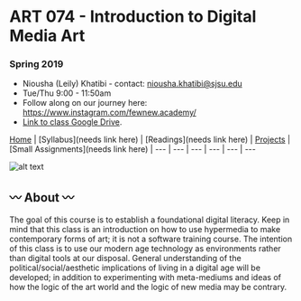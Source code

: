 # ART 074 - Introduction to Digital Media Art
### Spring 2019

+ Niousha (Leily) Khatibi - contact: <niousha.khatibi@sjsu.edu>
+ Tue/Thu 9:00 - 11:50am
+ Follow along on our journey here: https://www.instagram.com/fewnew.academy/
+ [Link to class Google Drive](https://drive.google.com/drive/u/1/folders/1_7Iqxdxp8lJclV80gxv_3a55Ud1THcp7).

[Home](https://github.com/fewnew/art74-spring2019) | [Syllabus](needs link here) | [Readings](needs link here) | [Projects](https://github.com/fewnew/art74-fall2018/tree/master/projects) | [Small Assignments](needs link here) 
| --- | --- | --- | --- | --- | ---


![alt text](https://preview.ibb.co/dCFJ2T/Flipbook0405_copy.jpg)

## :wavy_dash: About :wavy_dash:
The goal of this course is to establish a foundational digital literacy. Keep in mind that this class is an introduction on how to use hypermedia to make contemporary forms of art; it is not a software training course. The intention of this class is to use our modern age technology as environments rather than digital tools at our disposal. General understanding of the political/social/aesthetic implications of living in a digital age will be developed; in addition to experimenting with meta-mediums and ideas of how the logic of the art world and the logic of new media may be contrary.
